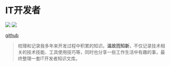 # IT开发者

[<img src="https://img.shields.io/badge/github-Welcome-yellow">](https://github.com/rea-leaf/IT-Developer/tree/master/docs) [<img src="https://img.shields.io/badge/%E7%A4%BA%E4%BE%8B-%E6%AC%A2%E8%BF%8E%E8%AE%BF%E9%97%AE-important">](https://github.com/rea-leaf/IT-Developer/tree/master/docs)

[github](https://github.com/rea-leaf/IT-Developer/tree/master/docs)

> 梳理和记录我多年来开发过程中积累的知识。**温故而知新**，不仅记录技术相关的技术技能、工具使用技巧等，同时也分享一些工作生活中有趣的事，最终整理一套IT开发者知识文库。

